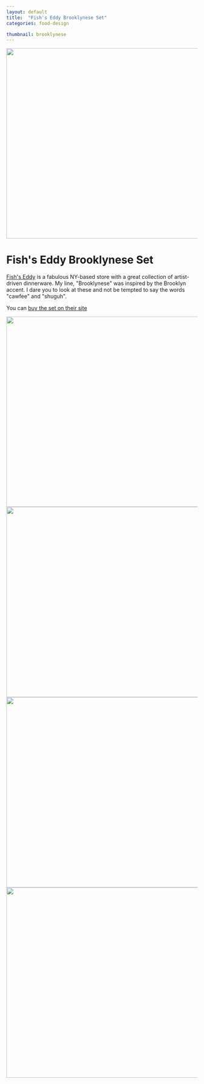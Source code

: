 ```yaml
---
layout: default
title:  "Fish's Eddy Brooklynese Set"
categories: food-design

thumbnail: brooklynese
---
```


<img src="{{ site.baseurl}}/images/brooklynese_01.jpg" width="790" height="500">

# Fish's Eddy Brooklynese Set

[Fish's Eddy](http://www.fishseddy.com/) is a fabulous NY-based store with a great collection of artist-driven dinnerware. My line, "Brooklynese" was inspired by the Brooklyn accent. I dare you to look at these and not be tempted to say the words "cawfee" and "shuguh".

You can [buy the set on their site](http://www.fishseddy.com/browse.cfm/2,108.html)

<img src="{{ site.baseurl}}/images/brooklynese_02.jpg" width="790" height="500">
<img src="{{ site.baseurl}}/images/brooklynese_03.jpg" width="790" height="500">
<img src="{{ site.baseurl}}/images/brooklynese_04.jpg" width="790" height="500">
<img src="{{ site.baseurl}}/images/brooklynese_05.jpg" width="790" height="500">
